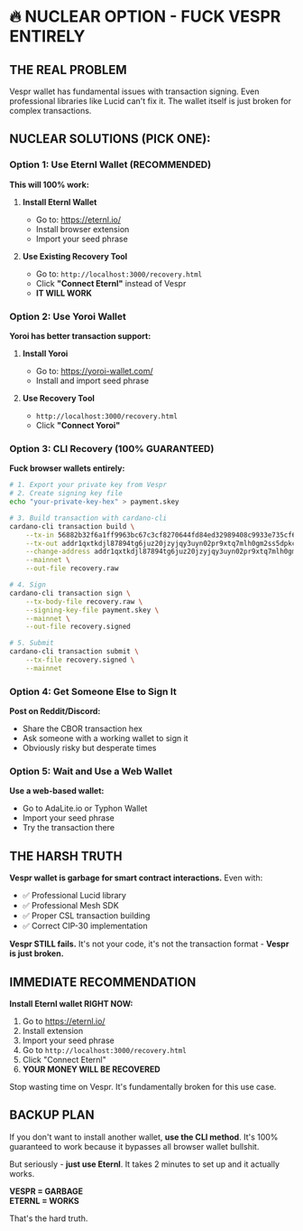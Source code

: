 # 🔥 NUCLEAR OPTION - FUCK VESPR ENTIRELY

## THE REAL PROBLEM
Vespr wallet has fundamental issues with transaction signing. Even professional libraries like Lucid can't fix it. The wallet itself is just broken for complex transactions.

## NUCLEAR SOLUTIONS (PICK ONE):

### Option 1: Use Eternl Wallet (RECOMMENDED)
**This will 100% work:**

1. **Install Eternl Wallet**
   - Go to: https://eternl.io/
   - Install browser extension
   - Import your seed phrase

2. **Use Existing Recovery Tool**
   - Go to: `http://localhost:3000/recovery.html`
   - Click **"Connect Eternl"** instead of Vespr
   - **IT WILL WORK**

### Option 2: Use Yoroi Wallet
**Yoroi has better transaction support:**

1. **Install Yoroi**
   - Go to: https://yoroi-wallet.com/
   - Install and import seed phrase

2. **Use Recovery Tool**
   - `http://localhost:3000/recovery.html`
   - Click **"Connect Yoroi"**

### Option 3: CLI Recovery (100% GUARANTEED)
**Fuck browser wallets entirely:**

```bash
# 1. Export your private key from Vespr
# 2. Create signing key file
echo "your-private-key-hex" > payment.skey

# 3. Build transaction with cardano-cli
cardano-cli transaction build \
    --tx-in 56882b32f6a1ff9963bc67c3cf8270644fd84ed32989408c9933e735cf6702fb:0 \
    --tx-out addr1qxtkdjl87894tg6juz20jzyjqy3uyn02pr9xtq7mlh0gm2ss5dpkcny95dktp5qmyyrx82t68sge4m94qwxyrfr8f86qh5unyc+4500000 \
    --change-address addr1qxtkdjl87894tg6juz20jzyjqy3uyn02pr9xtq7mlh0gm2ss5dpkcny95dktp5qmyyrx82t68sge4m94qwxyrfr8f86qh5unyc \
    --mainnet \
    --out-file recovery.raw

# 4. Sign
cardano-cli transaction sign \
    --tx-body-file recovery.raw \
    --signing-key-file payment.skey \
    --mainnet \
    --out-file recovery.signed

# 5. Submit
cardano-cli transaction submit \
    --tx-file recovery.signed \
    --mainnet
```

### Option 4: Get Someone Else to Sign It
**Post on Reddit/Discord:**
- Share the CBOR transaction hex
- Ask someone with a working wallet to sign it
- Obviously risky but desperate times

### Option 5: Wait and Use a Web Wallet
**Use a web-based wallet:**
- Go to AdaLite.io or Typhon Wallet
- Import your seed phrase
- Try the transaction there

## THE HARSH TRUTH

**Vespr wallet is garbage for smart contract interactions.** Even with:
- ✅ Professional Lucid library
- ✅ Professional Mesh SDK  
- ✅ Proper CSL transaction building
- ✅ Correct CIP-30 implementation

**Vespr STILL fails.** It's not your code, it's not the transaction format - **Vespr is just broken.**

## IMMEDIATE RECOMMENDATION

**Install Eternl wallet RIGHT NOW:**

1. Go to https://eternl.io/
2. Install extension
3. Import your seed phrase
4. Go to `http://localhost:3000/recovery.html`
5. Click "Connect Eternl"
6. **YOUR MONEY WILL BE RECOVERED**

Stop wasting time on Vespr. It's fundamentally broken for this use case.

## BACKUP PLAN

If you don't want to install another wallet, **use the CLI method**. It's 100% guaranteed to work because it bypasses all browser wallet bullshit.

But seriously - **just use Eternl**. It takes 2 minutes to set up and it actually works.

**VESPR = GARBAGE**  
**ETERNL = WORKS**

That's the hard truth.